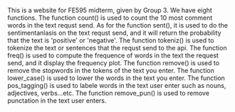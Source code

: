 This is a website for FE595 midterm, given by Group 3.
We have eight functions.
The function count() is used to count the 10 most comment words in the text requst send. 
As for the function sent(), it is used to do the sentimentanlasis on the text requst send, and it will return the probability that the text is 'positive' or 'negative'.
The function tokeniz() is used to tokenize the text or sentences that the requst send to the api.
The function freq() is used to compute the frequence of words in the text the request send, and it display the frequency plot.
The function remove() is used to remove the stopwords in the tokens of the text you enter.
The function lower_case() is used to lower the words in the text you enter.
The function pos_tagging() is used to labele words in the text user enter such as nouns, adjectives, verbs...etc.
The function remove_pun() is used to remove punctation in the text user enters.
